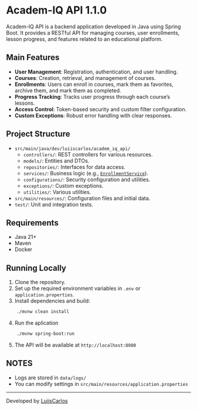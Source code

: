 # Academ-IQ API 1.1.0

Academ-IQ API is a backend application developed in Java using Spring Boot. It provides a RESTful API for managing courses, user enrollments, lesson progress, and features related to an educational platform.

## Main Features

- **User Management**: Registration, authentication, and user handling.
- **Courses**: Creation, retrieval, and management of courses.
- **Enrollments**: Users can enroll in courses, mark them as favorites, archive them, and mark them as completed.
- **Progress Tracking**: Tracks user progress through each course’s lessons.
- **Access Control**: Token-based security and custom filter configuration.
- **Custom Exceptions**: Robust error handling with clear responses.

## Project Structure

- `src/main/java/dev/luiiscarlos/academ_iq_api/`
  - `controllers/`: REST controllers for various resources.
  - `models/`: Entities and DTOs.
  - `repositories/`: Interfaces for data access.
  - `services/`: Business logic (e.g., [`EnrollmentService`](src/main/java/dev/luiiscarlos/academ_iq_api/services/EnrollmentService.java)).
  - `configurations/`: Security configuration and utilities.
  - `exceptions/`: Custom exceptions.
  - `utilities/`: Various utilities.
- `src/main/resources/`: Configuration files and initial data.
- `test/`: Unit and integration tests.

## Requirements

- Java 21+
- Maven
- Docker

## Running Locally

1. Clone the repository.
2. Set up the required environment variables in `.env` or `application.properties`.
3. Install dependencies and build:
```sh
    ./mvnw clean install
```
4. Run the aplication
```sh
    ./mvnw spring-boot:run
```
5. The API will be available at `http://localhost:8080`

## NOTES
- Logs are stored in `data/logs/`
- You can modify settings in `src/main/resources/application.properties`

---

Developed by [LuiisCarlos](https://github.com/LuiisCarlos)
